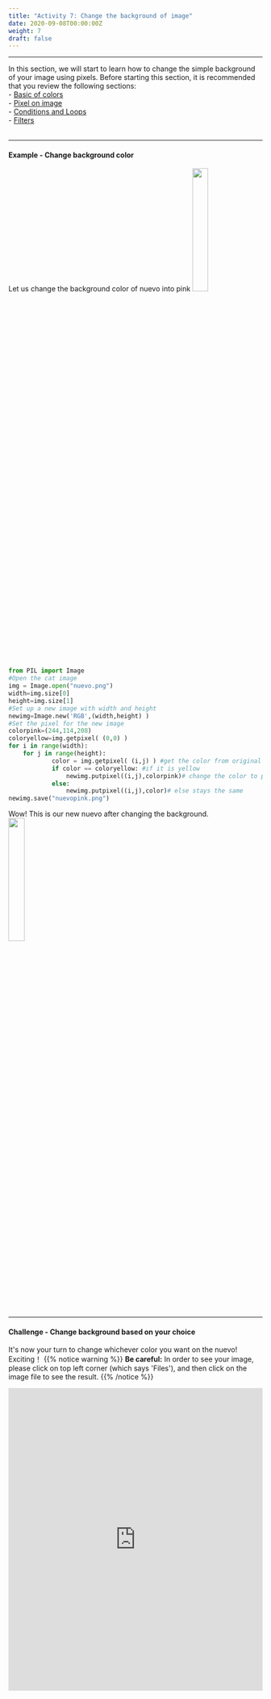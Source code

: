 ```yaml
---
title: "Activity 7: Change the background of image"
date: 2020-09-08T00:00:00Z
weight: 7
draft: false
---
```


<hr/>
In this section, we will start to learn how to change the simple background of your image using pixels.
Before starting this section, it is recommended that you review the following sections:
<br/>
- <a href="../../colors_and_pixels/basic-of-colors" target="blank">Basic of colors</a>
<br/>
- <a href="../../colors_and_pixels/pixel-on-image" target="blank">Pixel on image</a>
<br/>
- <a href="../../../python-basics/conditional-statements-loops" target="blank">Conditions and Loops</a>
<br/>
- <a href="../../activities/activity-4" target="blank">Filters</a>
<br/><br/>
<hr/>

#### Example - Change background color
Let us change the background color of nuevo into pink
<img src="../../media/nuevo.png" width=25%>

```python
from PIL import Image
#Open the cat image
img = Image.open("nuevo.png")
width=img.size[0]
height=img.size[1]
#Set up a new image with width and height
newimg=Image.new('RGB',(width,height) )
#Set the pixel for the new image
colorpink=(244,114,208)
coloryellow=img.getpixel( (0,0) )
for i in range(width):    
    for j in range(height):    
            color = img.getpixel( (i,j) ) #get the color from original image
            if color == coloryellow: #if it is yellow
                newimg.putpixel((i,j),colorpink)# change the color to pink
            else:
                newimg.putpixel((i,j),color)# else stays the same
newimg.save("nuevopink.png")
```
Wow! This is our new nuevo after changing the background.
<img src="../../media/nuevopink.png" width=25%>
<hr/>

#### Challenge - Change background based on your choice
It's now your turn to change whichever color you want on the nuevo! Exciting！
{{% notice warning %}}
**Be careful:** In order to see your image, please click on top left corner (which says 'Files'), and then click on the image file to see the result.
{{% /notice %}}
<iframe height="600px" width="100%" src="https://repl.it/@nuevofoundation/Python-Pixel-Activity7?lite=true" scrolling="no" frameborder="no" allowtransparency="true" allowfullscreen="true" sandbox="allow-forms allow-pointer-lock allow-popups allow-same-origin allow-scripts allow-modals"></iframe>
<br/><br/>
